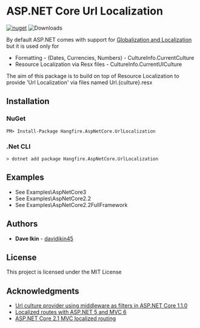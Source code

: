 ﻿# ASP.NET Core Url Localization

[![nuget](https://img.shields.io/nuget/v/AspNetCore.Mvc.UrlLocalization.svg)](https://www.nuget.org/packages/AspNetCore.Mvc.UrlLocalization/) ![Downloads](https://img.shields.io/nuget/dt/AspNetCore.Mvc.UrlLocalization.svg "Downloads")

By default ASP.NET comes with support for [Globalization and Localization](https://docs.microsoft.com/en-us/aspnet/core/fundamentals/localization?view=aspnetcore-2.2) but it is used only for 
* Formatting - (Dates, Currencies, Numbers) - CultureInfo.CurrentCulture 
* Resource Localization via Resx files - CultureInfo.CurrentUICulture

The aim of this package is to build on top of Resource Localization to provide 'Url Localization' via files named Url.{culture}.resx

## Installation

### NuGet
```
PM> Install-Package Hangfire.AspNetCore.UrlLocalization
```

### .Net CLI
```
> dotnet add package Hangfire.AspNetCore.UrlLocalization
```

## Examples
* See Examples\AspNetCore3
* See Examples\AspNetCore2.2
* See Examples\AspNetCore2.2FullFramework

## Authors

* **Dave Ikin** - [davidikin45](https://github.com/davidikin45)

## License

This project is licensed under the MIT License

## Acknowledgments

* [Url culture provider using middleware as filters in ASP.NET Core 1.1.0](https://andrewlock.net/url-culture-provider-using-middleware-as-mvc-filter-in-asp-net-core-1-1-0/)
* [Localized routes with ASP.NET 5 and MVC 6](https://www.strathweb.com/2015/11/localized-routes-with-asp-net-5-and-mvc-6/)
* [ASP.NET Core 2.1 MVC localized routing](https://github.com/saaratrix/asp.net-core-mvc-localized-routing)